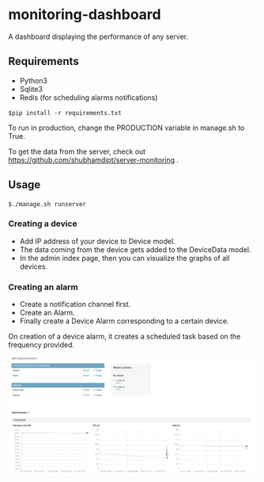 # monitoring-dashboard
A dashboard displaying the performance of any server.


## Requirements

* Python3
* Sqlite3
* Redis (for scheduling alarms notifications)

```
$pip install -r requirements.txt
```

To run in production, change the PRODUCTION variable in manage.sh to True.

To get the data from the server, check out https://github.com/shubhamdipt/server-monitoring .


## Usage
```
$./manage.sh runserver
```

### Creating a device
* Add IP address of your device to Device model.
* The data coming from the device gets added to the DeviceData model.
* In the admin index page, then you can visualize the graphs of all devices.

### Creating an alarm
* Create a notification channel first.
* Create an Alarm.
* Finally create a Device Alarm corresponding to a certain device.

On creation of a device alarm, it creates a scheduled task based on the frequency provided.

![Sample of the Admin page](https://github.com/shubhamdipt/monitoring-dashboard/blob/master/sample.png)